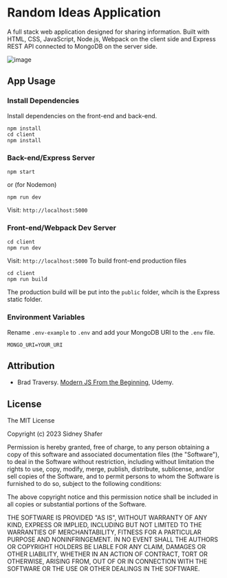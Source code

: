# Random Ideas Application
A full stack web application designed for sharing information. Built with HTML, CSS, JavaScript, Node.js, Webpack on the client side and Express REST API connected to MongoDB on the server side.

![image](https://github.com/sidneyshafer/randomideas-app/assets/66838571/9a2d3f51-c3a0-4715-bcd1-f07c664a6460)

## App Usage

### Install Dependencies
Install dependencies on the front-end and back-end.
```
npm install
cd client
npm install
```

### Back-end/Express Server
```
npm start
```
or (for Nodemon)
```
npm run dev
```
Visit: `http://localhost:5000`

### Front-end/Webpack Dev Server
```
cd client
npm run dev
```
Visit: `http://localhost:5000`
To build front-end production files
```
cd client
npm run build
```
The production build will be put into the `public` folder, whcih is the Express static folder.

### Environment Variables
Rename `.env-example` to `.env` and add your MongoDB URI to the `.env` file.
```
MONGO_URI=YOUR_URI
```

## Attribution
- Brad Traversy. [Modern JS From the Beginning](https://www.udemy.com/share/101Yp63@ok6XL3706ItbFpKv9usBNJg6igbb8Uny6z6VKBzjZ479WMWc37XxEiksCN9m1iqA3g==/), Udemy.

## License

The MIT License

Copyright (c) 2023 Sidney Shafer

Permission is hereby granted, free of charge, to any person obtaining a copy of this software and associated documentation files (the "Software"), to deal in the Software without restriction, including without limitation the rights to use, copy, modify, merge, publish, distribute, sublicense, and/or sell copies of the Software, and to permit persons to whom the Software is furnished to do so, subject to the following conditions:

The above copyright notice and this permission notice shall be included in all copies or substantial portions of the Software.

THE SOFTWARE IS PROVIDED "AS IS", WITHOUT WARRANTY OF ANY KIND, EXPRESS OR IMPLIED, INCLUDING BUT NOT LIMITED TO THE WARRANTIES OF MERCHANTABILITY, FITNESS FOR A PARTICULAR PURPOSE AND NONINFRINGEMENT. IN NO EVENT SHALL THE AUTHORS OR COPYRIGHT HOLDERS BE LIABLE FOR ANY CLAIM, DAMAGES OR OTHER LIABILITY, WHETHER IN AN ACTION OF CONTRACT, TORT OR OTHERWISE, ARISING FROM, OUT OF OR IN CONNECTION WITH THE SOFTWARE OR THE USE OR OTHER DEALINGS IN THE SOFTWARE.
